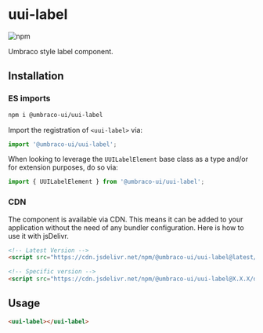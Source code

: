 # uui-label

![npm](https://img.shields.io/npm/v/@umbraco-ui/uui-label?logoColor=%231B264F)

Umbraco style label component.

## Installation

### ES imports

```zsh
npm i @umbraco-ui/uui-label
```

Import the registration of `<uui-label>` via:

```javascript
import '@umbraco-ui/uui-label';
```

When looking to leverage the `UUILabelElement` base class as a type and/or for extension purposes, do so via:

```javascript
import { UUILabelElement } from '@umbraco-ui/uui-label';
```

### CDN

The component is available via CDN. This means it can be added to your application without the need of any bundler configuration. Here is how to use it with jsDelivr.

```html
<!-- Latest Version -->
<script src="https://cdn.jsdelivr.net/npm/@umbraco-ui/uui-label@latest/dist/uui-label.min.js"></script>

<!-- Specific version -->
<script src="https://cdn.jsdelivr.net/npm/@umbraco-ui/uui-label@X.X.X/dist/uui-label.min.js"></script>
```

## Usage

```html
<uui-label></uui-label>
```
